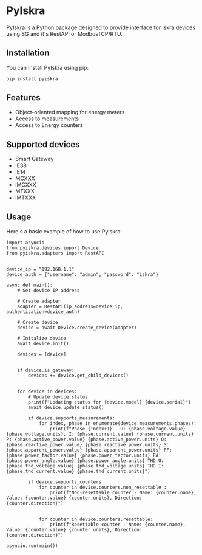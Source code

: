 # PyIskra

PyIskra is a Python package designed to provide interface for Iskra devices using SG and it's RestAPI or ModbusTCP/RTU.

## Installation

You can install PyIskra using pip:

```bash
pip install pyiskra
```

## Features

- Object-oriented mapping for energy meters
- Access to measurements
- Access to Energy counters

## Supported devices

- Smart Gateway
- IE38
- IE14
- MCXXX
- iMCXXX
- MTXXX
- iMTXXX


## Usage

Here's a basic example of how to use PyIskra:

```
import asyncio
from pyiskra.devices import Device
from pyiskra.adapters import RestAPI


device_ip = "192.168.1.1"
device_auth = {"username": "admin", "password": "iskra"}

async def main():
    # Set device IP address

    # Create adapter
    adapter = RestAPI(ip_address=device_ip, authentication=device_auth)

    # Create device
    device = await Device.create_device(adapter)

    # Initalize device
    await device.init()

    devices = [device]


    if device.is_gateway:
        devices += device.get_child_devices()


    for device in devices:
        # Update device status
        print(f"Updating status for {device.model} {device.serial}")
        await device.update_status()

        if device.supports_measurements:
            for index, phase in enumerate(device.measurements.phases):
                print(f"Phase {index+1} - U: {phase.voltage.value} {phase.voltage.units}, I: {phase.current.value} {phase.current.units} P: {phase.active_power.value} {phase.active_power.units} Q: {phase.reactive_power.value} {phase.reactive_power.units} S: {phase.apparent_power.value} {phase.apparent_power.units} PF: {phase.power_factor.value} {phase.power_factor.units} PA: {phase.power_angle.value} {phase.power_angle.units} THD U: {phase.thd_voltage.value} {phase.thd_voltage.units} THD I: {phase.thd_current.value} {phase.thd_current.units}")

        if device.supports_counters:
            for counter in device.counters.non_resettable :
                print(f"Non-resettable counter - Name: {counter.name}, Value: {counter.value} {counter.units}, Direction: {counter.direction}")


            for counter in device.counters.resettable:
                print(f"Resettable counter - Name: {counter.name}, Value: {counter.value} {counter.units}, Direction: {counter.direction}")

asyncio.run(main())
```

